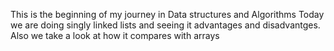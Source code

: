 This is the beginning of my journey in Data structures and Algorithms
Today we are doing singly linked lists and seeing it advantages and 
disadvantges. 
Also we take a look at how it compares with arrays
